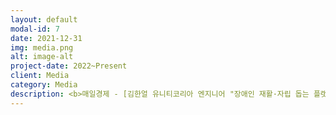 ```yaml
---
layout: default
modal-id: 7
date: 2021-12-31
img: media.png
alt: image-alt
project-date: 2022~Present
client: Media
category: Media
description: <b>매일경제 - [김한얼 유니티코리아 엔지니어 "장애인 재활·자립 돕는 플랫폼 만들 것"]<a href=https://www.mk.co.kr/news/it/view/2022/08/677234 target=_blank><img src="mk-20220801.png"></a></b><br><br><b>심터뷰 - [하루 아침에 모든 걸 포기해야 했다]</b><br><iframe src="https://www.youtube.com/embed/2nWjXWDSWrY" frameborder="0" allowfullscreen width="100%" height="300px"></iframe><br><br><b>심터뷰 - [사람을 살리는 기술]</b><br><iframe src="https://www.youtube.com/embed/xz4_6JUT1hQ" frameborder="0" allowfullscreen width="100%" height="300px"></iframe><br><br><b>원샷한솔 - 솔터뷰 [하루아침에 하반신마비가 된 이유와 예상 못한 여자친구의 한마디]</b><br><iframe src="https://www.youtube.com/embed/1JQ-9smkEAg" frameborder="0" allowfullscreen width="100%" height="300px"></iframe>
---
```


